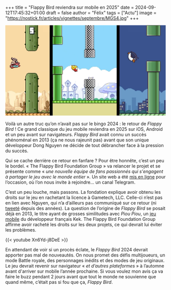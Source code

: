 +++
title = "Flappy Bird reviendra sur mobile en 2025"
date = 2024-09-12T17:45:32+01:00
draft = false
author = "Félix"
tags = ["Actu"]
image = "https://nostick.fr/articles/vignettes/septembre/MGS4.jpg"
+++

![Flappy Bird](flappy.png "Qu’est-ce qui est jaune et qui se fait attendre ?") 

Voilà un autre truc qu’on n’avait pas sur le bingo 2024 : le retour de *Flappy Bird* ! Ce grand classique du jeu mobile reviendra en 2025 sur iOS, Android et un peu avant sur navigateurs. *Flappy Bird* avait connu un succès phénoménal en 2013 (ça ne nous rajeunit pas) avant que son unique développeur Dong Nguyen ne décide de tout débrancher face à la pression du succès.

Qui se cache derrière ce retour en fanfare ? Pour être honnête, c’est un peu le bordel. ‌« The Flappy Bird Foundation Group » va relancer le projet et se présente comme « *une nouvelle équipe de fans passionnés qui s'engagent à partager le jeu avec le monde entier* ». Un site web a été [mis en ligne](https://flappybird.org) pour l’occasion, où l’on nous invite à rejoindre… un canal Telegram. 

C’est un peu louche, mais passons. La fondation explique avoir obtenu les droits sur le jeu en rachetant la licence à Gametech, LLC. Celle-ci n’est pas en lien avec Nguyen, qui n’a d’ailleurs pas communiqué sur ce retour (ni [tweeté](https://x.com/dongatory?lang=vi) depuis des années). La question de l’origine de *Flappy Bird* se posait déjà en 2013, le titre ayant de grosses similitudes avec *Piou Piou*, un [jeu mobile](https://blog.zanorg.com/?perm=423) du développeur français Kek. ‌The Flappy Bird Foundation Group affirme avoir racheté les droits sur les deux projets, ce qui devrait lui éviter les problèmes. 

{{< youtube Xn6Yd-j8DeE >}} 

En attendant de voir si un procès éclate, le *Flappy Bird* 2024 devrait apporter pas mal de nouveautés. On nous promet des défis multijoueurs, un mode Battle royale, des personnages inédits et des modes de jeu originaux. Le jeu devrait revenir sur navigateur « *et d’autres plateformes* » à l’automne avant d'arriver sur mobile l’année prochaine. Si vous voulez mon avis ça va faire le buzz pendant 2 jours avant que tout le monde ne souvienne que quand même, c’était pas si fou que ça, *Flappy Bird*.
